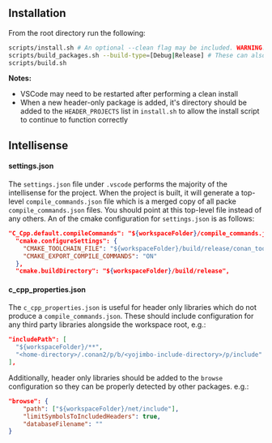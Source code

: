 ## Installation

From the root directory run the following:

```bash
scripts/install.sh # An optional --clean flag may be included. WARNING: This will currently wipe all local conan packages
scripts/build_packages.sh --build-type=[Debug|Release] # These can also be run as a VSCode task
scripts/build.sh
```

**Notes:**

- VSCode may need to be restarted after performing a clean install
- When a new header-only package is added, it's directory should be added to the `HEADER_PROJECTS` list in `install.sh` to allow the install script to continue to function correctly

## Intellisense

#### settings.json

The `settings.json` file under `.vscode` performs the majority of the intellisense for the project. When the project is built, it will generate a top-level `compile_commands.json` file which is a merged copy of all packe `compile_commands.json` files. You should point at this top-level file instead of any others. An of the cmake configuration for `settings.json` is as follows:

```JSON
"C_Cpp.default.compileCommands": "${workspaceFolder}/compile_commands.json",
  "cmake.configureSettings": {
    "CMAKE_TOOLCHAIN_FILE": "${workspaceFolder}/build/release/conan_toolchain.cmake",
    "CMAKE_EXPORT_COMPILE_COMMANDS": "ON"
  },
  "cmake.buildDirectory": "${workspaceFolder}/build/release",
```

#### c_cpp_properties.json

The `c_cpp_properties.json` is useful for header only libraries which do not produce a `compile_commands.json`. These should include configuration for any third party libraries alongside the workspace root, e.g.:

```JSON
"includePath": [
  "${workspaceFolder}/**",
  "<home-directory>/.conan2/p/b/<yojimbo-include-directory>/p/include"
],
```

Additionally, header only libraries should be added to the `browse` configuration so they can be properly detected by other packages. e.g.:

```JSON
"browse": {
    "path": ["${workspaceFolder}/net/include"],
    "limitSymbolsToIncludedHeaders": true,
    "databaseFilename": ""
}
```
